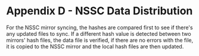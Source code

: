 # Appendix D - NSSC Data Distribution

For the NSSC mirror syncing, the hashes are compared first to see if there's any updated files to sync.
If a different hash value is detected between two mirrors' hash files, the data file is verified, 
if there are no errors with the file, it is copied to the NSSC mirror and the local hash files are then updated. 